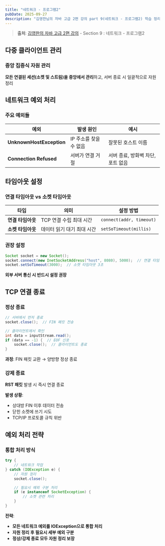 ```yaml
---
title: "네트워크 - 프로그램2"
pubDate: 2025-09-27
description: "김영한님의 자바 고급 2편 강의 part 9(네트워크 - 프로그램2) 학습 정리"
---
```


> **출처**: [김영한의 자바 고급 2편 강의](https://inf.run/8ES1C) - Section 9 : 네트워크 - 프로그램2

## 다중 클라이언트 관리

### 중앙 집중식 자원 관리

**모든 연결된 세션(소켓 및 스트림)을 중앙에서 관리**하고, 서버 종료 시 일괄적으로 자원 정리

## 네트워크 예외 처리

### 주요 예외들

| 예외                     | 발생 원인              | 예시                              |
| ------------------------ | ---------------------- | --------------------------------- |
| **UnknownHostException** | IP 주소를 찾을 수 없음 | 잘못된 호스트 이름                |
| **Connection Refused**   | 서버가 연결 거절       | 서버 종료, 방화벽 차단, 포트 없음 |

## 타임아웃 설정

### 연결 타임아웃 vs 소켓 타임아웃

| 타입              | 의미                       | 설정 방법                |
| ----------------- | -------------------------- | ------------------------ |
| **연결 타임아웃** | TCP 연결 수립 최대 시간    | `connect(addr, timeout)` |
| **소켓 타임아웃** | 데이터 읽기 대기 최대 시간 | `setSoTimeout(millis)`   |

### 권장 설정

```java
Socket socket = new Socket();
socket.connect(new InetSocketAddress("host", 8080), 5000);  // 연결 타임아웃 5초
socket.setSoTimeout(3000);  // 소켓 타임아웃 3초
```

**외부 서버 통신 시 반드시 설정 권장**

## TCP 연결 종료

### 정상 종료

```java
// 서버에서 먼저 종료
socket.close();  // FIN 패킷 전송

// 클라이언트에서 확인
int data = inputStream.read();
if (data == -1) {  // EOF 신호
    socket.close();  // 클라이언트도 종료
}
```

**과정**: FIN 패킷 교환 → 양방향 정상 종료

### 강제 종료

**RST 패킷** 발생 시 즉시 연결 종료

**발생 상황**:

- 상대방 FIN 이후 데이터 전송
- 닫힌 소켓에 쓰기 시도
- TCP/IP 프로토콜 규칙 위반

## 예외 처리 전략

### 통합 처리 방식

```java
try {
    // 네트워크 작업
} catch (IOException e) {
    // 자원 정리
    socket.close();

    // 필요시 예외 구분 처리
    if (e instanceof SocketException) {
        // 소켓 관련 처리
    }
}
```

**전략**:

- **모든 네트워크 예외를 IOException으로 통합 처리**
- **자원 정리 후 필요시 세부 예외 구분**
- **정상/강제 종료 모두 자원 정리 보장**
